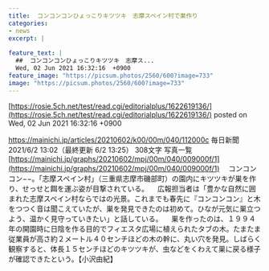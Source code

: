 ```yaml
---
title:  コンコンコンひょっこりキツツキ　志摩スペイン村で巣作り  
categories:
- news
excerpt: |
  
feature_text: |
  ##  コンコンコンひょっこりキツツキ　志摩ス...
  Wed, 02 Jun 2021 16:32:16  +0900
feature_image: "https://picsum.photos/2560/600?image=733"
image: "https://picsum.photos/2560/600?image=733"
---
```


[https://rosie.5ch.net/test/read.cgi/editorialplus/1622619136/](https://rosie.5ch.net/test/read.cgi/editorialplus/1622619136/)
posted on Wed, 02 Jun 2021 16:32:16  +0900

<!--more-->

https://mainichi.jp/articles/20210602/k00/00m/040/112000c 毎日新聞 2021/6/2 13:02（最終更新 6/2 13:25） 308文字 写真一覧 [https://mainichi.jp/graphs/20210602/mpj/00m/040/009000f/1](https://mainichi.jp/graphs/20210602/mpj/00m/040/009000f/1) 　コンコンコン−−。「志摩スペイン村」（三重県志摩市磯部町）の園内にキツツキが巣を作り、せっせと餌を運ぶ姿が目撃されている。 　広報担当者は「豊かな自然に囲まれた志摩スペイン村ならではの光景。これまでも春先に『コンコンコン』と木をつつく音は聞こえていたが、巣を発見できたのは初めて。ひなが元気に巣立つよう、温かく見守っていきたい」と話している。 　巣を作ったのは、１９９４年の開園時に日陰を作る目的でフィエスタ広場に植えられたタブの木。たまたま従業員が高さ約２メートル４０センチほどの木の幹に、丸い穴を発見。しばらく観察すると、体長１５センチほどのキツツキが、虫などをくわえて巣に戻る様子が確認できたという。【小沢由紀】
